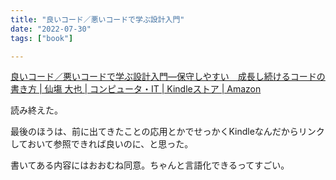 ```yaml
---
title: "良いコード／悪いコードで学ぶ設計入門"
date: "2022-07-30"
tags: ["book"]

---
```


[良いコード／悪いコードで学ぶ設計入門―保守しやすい　成長し続けるコードの書き方 | 仙塲 大也 | コンピュータ・IT | Kindleストア | Amazon](https://www.amazon.co.jp/dp/B09Y1MWK9N)

読み終えた。

最後のほうは、前に出てきたことの応用とかでせっかくKindleなんだからリンクしておいて参照できれば良いのに、と思った。

書いてある内容にはおおむね同意。ちゃんと言語化できるってすごい。
